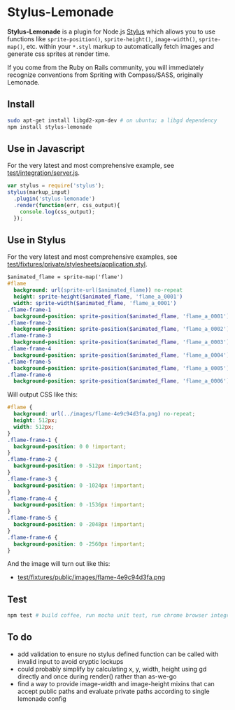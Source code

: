 Stylus-Lemonade
===============

**Stylus-Lemonade** is a plugin for Node.js [Stylus](https://github.com/LearnBoost/stylus)
which allows you to use functions like `sprite-position()`, `sprite-height()`, `image-width()`, `sprite-map()`, etc.
within your `*.styl` markup to automatically fetch images and generate css sprites at render time.

If you come from the Ruby on Rails community, you will immediately recognize conventions from Spriting
with Compass/SASS, originally Lemonade.

Install
-------

```bash
sudo apt-get install libgd2-xpm-dev # on ubuntu; a libgd dependency
npm install stylus-lemonade
```

Use in Javascript
-----------------

For the very latest and most comprehensive example, see [test/integration/server.js](https://github.com/mikesmullin/stylus-lemonade/blob/master/test/integration/server.js#L9).

```javascript
var stylus = require('stylus');
stylus(markup_input)
  .plugin('stylus-lemonade')
  .render(function(err, css_output){
    console.log(css_output);
  });
```

Use in Stylus
-------------

For the very latest and most comprehensive examples, see [test/fixtures/private/stylesheets/application.styl](https://github.com/mikesmullin/stylus-lemonade/blob/master/test/fixtures/private/stylesheets/application.styl#L16).

```sass
$animated_flame = sprite-map('flame')
#flame
  background: url(sprite-url($animated_flame)) no-repeat
  height: sprite-height($animated_flame, 'flame_a_0001')
  width: sprite-width($animated_flame, 'flame_a_0001')
.flame-frame-1
  background-position: sprite-position($animated_flame, 'flame_a_0001') !important
.flame-frame-2
  background-position: sprite-position($animated_flame, 'flame_a_0002') !important
.flame-frame-3
  background-position: sprite-position($animated_flame, 'flame_a_0003') !important
.flame-frame-4
  background-position: sprite-position($animated_flame, 'flame_a_0004') !important
.flame-frame-5
  background-position: sprite-position($animated_flame, 'flame_a_0005') !important
.flame-frame-6
  background-position: sprite-position($animated_flame, 'flame_a_0006') !important
```

Will output CSS like this:

```css
#flame {
  background: url(../images/flame-4e9c94d3fa.png) no-repeat;
  height: 512px;
  width: 512px;
}
.flame-frame-1 {
  background-position: 0 0 !important;
}
.flame-frame-2 {
  background-position: 0 -512px !important;
}
.flame-frame-3 {
  background-position: 0 -1024px !important;
}
.flame-frame-4 {
  background-position: 0 -1536px !important;
}
.flame-frame-5 {
  background-position: 0 -2048px !important;
}
.flame-frame-6 {
  background-position: 0 -2560px !important;
}
```

And the image will turn out like this:

 * [test/fixtures/public/images/flame-4e9c94d3fa.png](https://github.com/mikesmullin/stylus-lemonade/blob/master/test/fixtures/public/images/flame-4e9c94d3fa.png)

Test
----

```bash
npm test # build coffee, run mocha unit test, run chrome browser integration test
```

To do
-----
 * add validation to ensure no stylus defined function can be called with invalid input to avoid cryptic lockups
 * could probably simplify by calculating x, y, width, height using gd directly and once during render() rather than as-we-go
 * find a way to provide image-width and image-height mixins that can accept public paths and evaluate private paths according to single lemonade config
